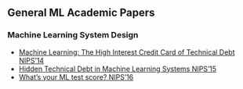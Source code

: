 ## General ML Academic Papers

### Machine Learning System Design
* [Machine Learning: The High Interest Credit Card of Technical Debt NIPS’14](https://ai.google/research/pubs/pub43146)
* [Hidden Technical Debt in Machine Learning Systems NIPS’15](https://papers.nips.cc/paper/5656-hidden-technical-debt-in-machine-learning-systems.pdf)
* [What’s your ML test score? NIPS’16](https://ai.google/research/pubs/pub45742)
